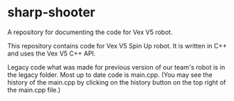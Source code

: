 # sharp-shooter
A repository for documenting the code for Vex V5 robot.

This repository contains code for Vex V5 Spin Up robot.
It is written in C++ and uses the Vex V5 C++ API.

Legacy code what was made for previous version of our team's robot is in the legacy folder.
Most up to date code is main.cpp. (You may see the history of the main.cpp by clicking on the history button on the top right of the main.cpp file.)